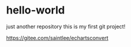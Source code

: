 # hello-world
just another repository
this is my first git project!

https://gitee.com/saintlee/echartsconvert
